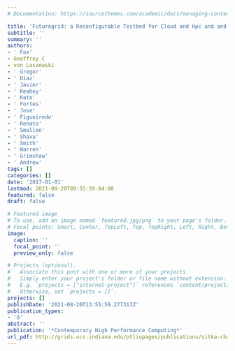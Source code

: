 ```yaml
---
# Documentation: https://sourcethemes.com/academic/docs/managing-content/

title: 'Futuregrid: a Reconfigurable Testbed for Cloud and Hpc and and Grid Computing'
subtitle: ''
summary: ''
authors:
- ' Fox'
- Geoffrey C
- von Laszewski
- ' Gregor'
- ' Diaz'
- ' Javier'
- ' Keahey'
- ' Kate'
- ' Fortes'
- ' Jose'
- ' Figueiredo'
- ' Renato'
- ' Smallen'
- ' Shava'
- ' Smith'
- ' Warren'
- ' Grimshaw'
- ' Andrew'
tags: []
categories: []
date: '2017-01-01'
lastmod: 2021-08-20T09:55:59-04:00
featured: false
draft: false

# Featured image
# To use, add an image named `featured.jpg/png` to your page's folder.
# Focal points: Smart, Center, TopLeft, Top, TopRight, Left, Right, BottomLeft, Bottom, BottomRight.
image:
  caption: ''
  focal_point: ''
  preview_only: false

# Projects (optional).
#   Associate this post with one or more of your projects.
#   Simply enter your project's folder or file name without extension.
#   E.g. `projects = ["internal-project"]` references `content/project/deep-learning/index.md`.
#   Otherwise, set `projects = []`.
projects: []
publishDate: '2021-08-20T13:55:59.277313Z'
publication_types:
- '6'
abstract: ''
publication: '*Contemporary High Performance Computing*'
url_pdf: http://grids.ucs.indiana.edu/ptliupages/publications/sitka-chapter.pdf
---
```

